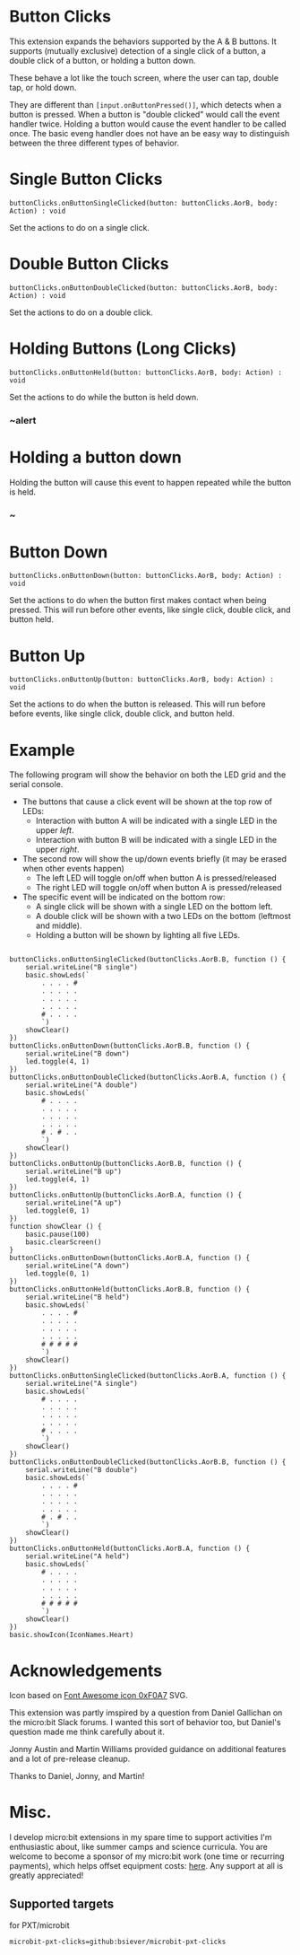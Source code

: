 # Button Clicks

This extension expands the behaviors supported by the A & B buttons.  It supports (mutually exclusive) detection of a single click of a button, a double click of a button, or holding a button down. 

These behave a lot like the touch screen, where the user can tap, double tap, or hold down.  

They are different than ``[input.onButtonPressed()]``, which detects when a button is pressed.  When a button is "double clicked" would call the event handler twice. Holding a button would cause the event handler to be called once.  The basic eveng handler does not have an be easy way to distinguish between the three different types of behavior. 


# Single Button Clicks

```sig
buttonClicks.onButtonSingleClicked(button: buttonClicks.AorB, body: Action) : void
``` 

Set the actions to do on a single click. 

# Double Button Clicks

```sig
buttonClicks.onButtonDoubleClicked(button: buttonClicks.AorB, body: Action) : void
``` 

Set the actions to do on a double click. 

# Holding Buttons (Long Clicks)

```sig
buttonClicks.onButtonHeld(button: buttonClicks.AorB, body: Action) : void
``` 

Set the actions to do while the button is held down.

### ~alert

# Holding a button down 

Holding the button will cause this event to happen repeated while the button is held.  

### ~



# Button Down 

```sig
buttonClicks.onButtonDown(button: buttonClicks.AorB, body: Action) : void
``` 

Set the actions to do when the button first makes contact when being pressed. This will run before other events, like single click, double click, and button held.


# Button Up

```sig
buttonClicks.onButtonUp(button: buttonClicks.AorB, body: Action) : void
``` 

Set the actions to do when the button is released. This will run before before events, like single click, double click, and button held.

# Example 

The following program will show the behavior on both the LED grid and the serial console.  

* The buttons that cause a click event will be shown at the top row of LEDs:
  * Interaction with button A will be indicated with a single LED in the upper *left*.
  * Interaction with button B will be indicated with a single LED in the upper *right*. 
* The second row will show the up/down events briefly (it may be erased when other events happen)
  * The left LED will toggle on/off when button A is pressed/released
  * The right LED will toggle on/off when button A is pressed/released
* The specific event will be indicated on the bottom row:
  * A single click will be shown with a single LED on the bottom left. 
  * A double click will be shown with a two LEDs on the bottom (leftmost and middle). 
  * Holding a button will be shown by lighting all five LEDs.

```block

buttonClicks.onButtonSingleClicked(buttonClicks.AorB.B, function () {
    serial.writeLine("B single")
    basic.showLeds(`
        . . . . #
        . . . . .
        . . . . .
        . . . . .
        # . . . .
        `)
    showClear()
})
buttonClicks.onButtonDown(buttonClicks.AorB.B, function () {
    serial.writeLine("B down")
    led.toggle(4, 1)
})
buttonClicks.onButtonDoubleClicked(buttonClicks.AorB.A, function () {
    serial.writeLine("A double")
    basic.showLeds(`
        # . . . .
        . . . . .
        . . . . .
        . . . . .
        # . # . .
        `)
    showClear()
})
buttonClicks.onButtonUp(buttonClicks.AorB.B, function () {
    serial.writeLine("B up")
    led.toggle(4, 1)
})
buttonClicks.onButtonUp(buttonClicks.AorB.A, function () {
    serial.writeLine("A up")
    led.toggle(0, 1)
})
function showClear () {
    basic.pause(100)
    basic.clearScreen()
}
buttonClicks.onButtonDown(buttonClicks.AorB.A, function () {
    serial.writeLine("A down")
    led.toggle(0, 1)
})
buttonClicks.onButtonHeld(buttonClicks.AorB.B, function () {
    serial.writeLine("B held")
    basic.showLeds(`
        . . . . #
        . . . . .
        . . . . .
        . . . . .
        # # # # #
        `)
    showClear()
})
buttonClicks.onButtonSingleClicked(buttonClicks.AorB.A, function () {
    serial.writeLine("A single")
    basic.showLeds(`
        # . . . .
        . . . . .
        . . . . .
        . . . . .
        # . . . .
        `)
    showClear()
})
buttonClicks.onButtonDoubleClicked(buttonClicks.AorB.B, function () {
    serial.writeLine("B double")
    basic.showLeds(`
        . . . . #
        . . . . .
        . . . . .
        . . . . .
        # . # . .
        `)
    showClear()
})
buttonClicks.onButtonHeld(buttonClicks.AorB.A, function () {
    serial.writeLine("A held")
    basic.showLeds(`
        # . . . .
        . . . . .
        . . . . .
        . . . . .
        # # # # #
        `)
    showClear()
})
basic.showIcon(IconNames.Heart)

```


# Acknowledgements 

Icon based on [Font Awesome icon 0xF0A7](https://www.iconfinder.com/search?q=f0a7) SVG.

This extension was partly imspired by a question from Daniel Gallichan on the micro:bit Slack forums.  I wanted this sort of behavior too, but Daniel's question made me think carefully about it.  

Jonny Austin and Martin Williams provided guidance on additional features and a lot of pre-release cleanup.

Thanks to Daniel, Jonny, and Martin!

# Misc. 

I develop micro:bit extensions in my spare time to support activities I'm enthusiastic about, like summer camps and science curricula.  You are welcome to become a sponsor of my micro:bit work (one time or recurring payments), which helps offset equipment costs: [here](https://github.com/sponsors/bsiever). Any support at all is greatly appreciated!

## Supported targets

for PXT/microbit

```package
microbit-pxt-clicks=github:bsiever/microbit-pxt-clicks
```

<script src="https://makecode.com/gh-pages-embed.js"></script>
<script>makeCodeRender("{{ site.makecode.home_url }}", "{{ site.github.owner_name }}/{{ site.github.repository_name }}");</script>
